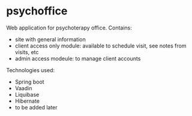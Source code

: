 # psychoffice
Web application for psychoterapy office. Contains:
  - site with general information
  - client access only module: available to schedule visit, see notes from visits, etc
  - admin access modeule: to manage client accounts
  
Technologies used:
- Spring boot
- Vaadin
- Liquibase
- Hibernate
-  to be added later
